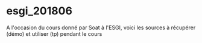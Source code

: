 # esgi_201806
A l'occasion du cours donné par Soat à l'ESGI, voici les sources à récupérer (démo) et utiliser (tp) pendant le cours
